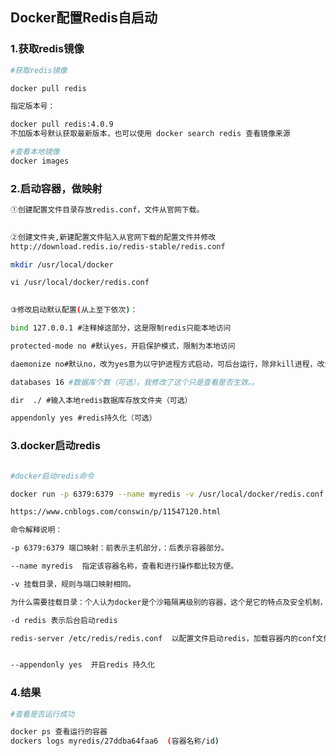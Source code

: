 ## Docker配置Redis自启动

### 1.获取redis镜像
```bash
#获取redis镜像

docker pull redis

指定版本号：

docker pull redis:4.0.9
不加版本号默认获取最新版本，也可以使用 docker search redis 查看镜像来源

#查看本地镜像 
docker images
```

### 2.启动容器，做映射
```bash
①创建配置文件目录存放redis.conf，文件从官网下载。

 
②创建文件夹,新建配置文件贴入从官网下载的配置文件并修改
http://download.redis.io/redis-stable/redis.conf

mkdir /usr/local/docker

vi /usr/local/docker/redis.conf

 
③修改启动默认配置(从上至下依次)：

bind 127.0.0.1 #注释掉这部分，这是限制redis只能本地访问

protected-mode no #默认yes，开启保护模式，限制为本地访问

daemonize no#默认no，改为yes意为以守护进程方式启动，可后台运行，除非kill进程，改为yes会使配置文件方式启动redis失败

databases 16 #数据库个数（可选），我修改了这个只是查看是否生效。。

dir  ./ #输入本地redis数据库存放文件夹（可选）

appendonly yes #redis持久化（可选）

```
### 3.docker启动redis
```bash

#docker启动redis命令

docker run -p 6379:6379 --name myredis -v /usr/local/docker/redis.conf:/etc/redis/redis.conf -v /usr/local/docker/data:/data -d redis redis-server /etc/redis/redis.conf --appendonly yes

https://www.cnblogs.com/conswin/p/11547120.html

命令解释说明：

-p 6379:6379 端口映射：前表示主机部分，：后表示容器部分。

--name myredis  指定该容器名称，查看和进行操作都比较方便。

-v 挂载目录，规则与端口映射相同。

为什么需要挂载目录：个人认为docker是个沙箱隔离级别的容器，这个是它的特点及安全机制，不能随便访问外部（主机）资源目录，所以需要这个挂载目录机制。

-d redis 表示后台启动redis

redis-server /etc/redis/redis.conf  以配置文件启动redis，加载容器内的conf文件，最终找到的是挂载的目录/usr/local/docker/redis.conf


--appendonly yes  开启redis 持久化

```
### 4.结果
```bash
#查看是否运行成功

docker ps 查看运行的容器
dockers logs myredis/27ddba64faa6  (容器名称/id)
```

[^博客地址]: https://blog.csdn.net/weixin_42456466/article/details/87270959?depth_1-utm_source=distribute.pc_relevant.none-task-blog-OPENSEARCH-2&utm_source=distribute.pc_relevant.none-task-blog-OPENSEARCH-2
